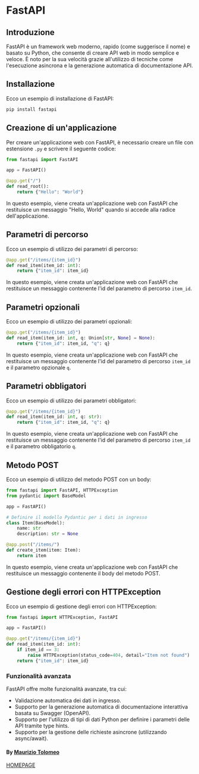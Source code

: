 # FastAPI

## Introduzione

FastAPI è un framework web moderno, rapido (come suggerisce il nome) e basato su Python, che consente di creare API web in modo semplice e veloce. È noto per la sua velocità grazie all'utilizzo di tecniche come l'esecuzione asincrona e la generazione automatica di documentazione API.

## Installazione

Ecco un esempio di installazione di FastAPI:

```bash
pip install fastapi
```

## Creazione di un'applicazione

Per creare un'applicazione web con FastAPI, è necessario creare un file con estensione `.py` e scrivere il seguente codice:

```python
from fastapi import FastAPI

app = FastAPI()

@app.get("/")
def read_root():
    return {"Hello": "World"}
```

In questo esempio, viene creata un'applicazione web con FastAPI che restituisce un messaggio "Hello, World" quando si accede alla radice dell'applicazione.

## Parametri di percorso

Ecco un esempio di utilizzo dei parametri di percorso:

```python
@app.get("/items/{item_id}")
def read_item(item_id: int):
    return {"item_id": item_id}
```

In questo esempio, viene creata un'applicazione web con FastAPI che restituisce un messaggio contenente l'id del parametro di percorso `item_id`.

## Parametri opzionali

Ecco un esempio di utilizzo dei parametri opzionali:

```python
@app.get("/items/{item_id}")
def read_item(item_id: int, q: Union[str, None] = None):
    return {"item_id": item_id, "q": q}
```

In questo esempio, viene creata un'applicazione web con FastAPI che restituisce un messaggio contenente l'id del parametro di percorso `item_id` e il parametro opzionale `q`.

## Parametri obbligatori

Ecco un esempio di utilizzo dei parametri obbligatori:

```python
@app.get("/items/{item_id}")
def read_item(item_id: int, q: str):
    return {"item_id": item_id, "q": q}
```

In questo esempio, viene creata un'applicazione web con FastAPI che restituisce un messaggio contenente l'id del parametro di percorso `item_id` e il parametro obbligatorio `q`.

## Metodo POST

Ecco un esempio di utilizzo del metodo POST con un body:

```python
from fastapi import FastAPI, HTTPException
from pydantic import BaseModel

app = FastAPI()

# Definire il modello Pydantic per i dati in ingresso
class Item(BaseModel):
    name: str
    description: str = None

@app.post("/items/")
def create_item(item: Item):
    return item
```

In questo esempio, viene creata un'applicazione web con FastAPI che restituisce un messaggio contenente il body del metodo POST.

## Gestione degli errori con HTTPException

Ecco un esempio di gestione degli errori con HTTPException:

```python
from fastapi import HTTPException, FastAPI

app = FastAPI()

@app.get("/items/{item_id}")
def read_item(item_id: int):
    if item_id == 3:
        raise HTTPException(status_code=404, detail="Item not found")
    return {"item_id": item_id}
```

### Funzionalità avanzata

FastAPI offre molte funzionalità avanzate, tra cui:

- Validazione automatica dei dati in ingresso.
- Supporto per la generazione automatica di documentazione interattiva basata su Swagger (OpenAPI).
- Supporto per l'utilizzo di tipi di dati Python per definire i parametri delle API tramite type hints.
- Supporto per la gestione delle richieste asincrone (utilizzando async/await).

#### By [Maurizio Tolomeo](https://github.com/moris88)

[HOMEPAGE](https://moris88.github.io/formazione-python/)
